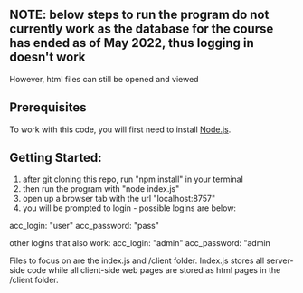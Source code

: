 ## NOTE: below steps to run the program do not currently work as the database for the course has ended as of May 2022, thus logging in doesn't work
However, html files can still be opened and viewed


## Prerequisites

To work with this code, you will first need to install [Node.js](https://nodejs.org/en/).

## Getting Started:
1. after git cloning this repo, run "npm install" in your terminal
2. then run the program with "node index.js"
3. open up a browser tab with the url "localhost:8757"
4. you will be prompted to login - possible logins are below:

acc_login: "user"
acc_password: "pass"

other logins that also work:
acc_login: "admin"
acc_password: "admin

Files to focus on are the index.js and /client folder.
Index.js stores all server-side code while all client-side web pages are stored as html pages in the /client folder.
